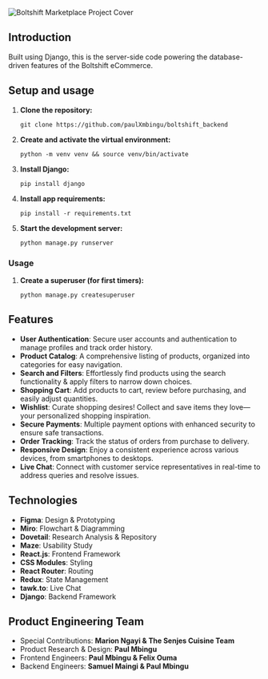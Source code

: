 ![Boltshift Marketplace Project Cover](https://res.cloudinary.com/excit3/image/upload/v1721684091/Boltshift%20Branding/Github_Front-end_Codebase_File_Cover_doqfbz.png)

## Introduction
Built using Django, this is the server-side code powering the database-driven features of the Boltshift eCommerce.

## Setup and usage

1. **Clone the repository:**
   ```
   git clone https://github.com/paulXmbingu/boltshift_backend
   ```

2. **Create and activate the virtual environment:**
   ```
   python -m venv venv && source venv/bin/activate
   ```
   
3. **Install Django:**
   ```
   pip install django
   ```
   
4. **Install app requirements:**
   ```
   pip install -r requirements.txt
   ```
   
5. **Start the development server:**
   ```
   python manage.py runserver
   ```

### Usage

1. **Create a superuser (for first timers):**
   ```
   python manage.py createsuperuser
   ```

## Features
- **User Authentication**: Secure user accounts and authentication to manage profiles and track order history.
- **Product Catalog**: A comprehensive listing of products, organized into categories for easy navigation.
- **Search and Filters**: Effortlessly find products using the search functionality & apply filters to narrow down choices.
- **Shopping Cart**: Add products to cart, review before purchasing, and easily adjust quantities.
- **Wishlist**: Curate shopping desires! Collect and save items they love—your personalized shopping inspiration.
- **Secure Payments**: Multiple payment options with enhanced security to ensure safe transactions.
- **Order Tracking**: Track the status of orders from purchase to delivery.
- **Responsive Design**: Enjoy a consistent experience across various devices, from smartphones to desktops.
- **Live Chat**: Connect with customer service representatives in real-time to address queries and resolve issues.

## Technologies
- **Figma**: Design & Prototyping
- **Miro**: Flowchart & Diagramming
- **Dovetail**: Research Analysis & Repository
- **Maze**: Usability Study
- **React.js**: Frontend Framework
- **CSS Modules**: Styling
- **React Router**: Routing
- **Redux**: State Management
- **tawk.to**: Live Chat
- **Django**: Backend Framework

## Product Engineering Team
- Special Contributions: **Marion Ngayi & The Senjes Cuisine Team**
- Product Research & Design: **Paul Mbingu**
- Frontend Engineers: **Paul Mbingu & Felix Ouma**
- Backend Engineers: **Samuel Maingi & Paul Mbingu**
